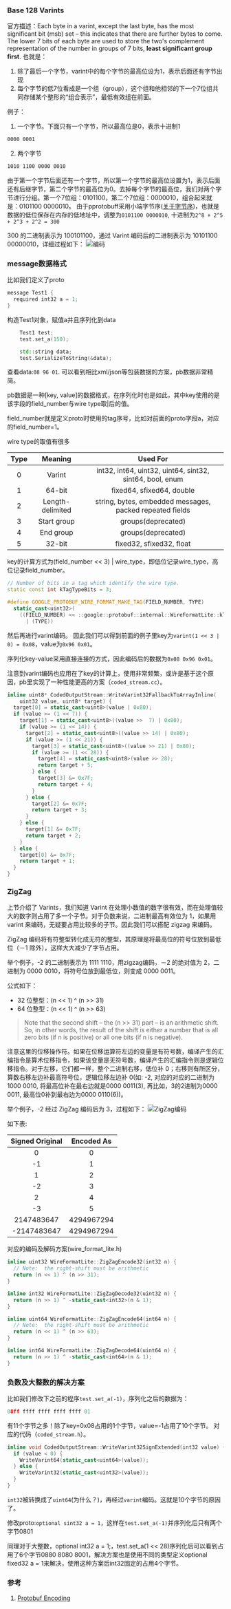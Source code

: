 <!--
author: checkking
date: 2017-03-19
title: Google Protobuff编码
tags: pprotobuff
category: pprotobuff
status: publish
summary: Google Protobuff编码笔记
-->
### Base 128 Varints
官方描述：Each byte in a varint, except the last byte, has the most significant bit (msb) set – this indicates that there are further bytes to come. The lower 7 bits of each byte are used to store the two's complement representation of the number in groups of 7 bits, **least significant group first**.
也就是：

1. 除了最后一个字节，varint中的每个字节的最高位设为1，表示后面还有字节出现
2. 每个字节的低7位看成是一个组（group），这个组和他相邻的下一个7位组共同存储某个整形的“组合表示”，最低有效组在前面。

例子：
1. 一个字节。下面只有一个字节，所以最高位是0，表示十进制1
```bash
0000 0001
```

2. 两个字节
```bash
1010 1100 0000 0010
```
由于第一个字节后面还有一个字节，所以第一个字节的最高位设置为1，表示后面还有后继字节，第二个字节的最高位为0。去掉每个字节的最高位，我们对两个字节进行分组。第一个7位组：0101100，第二个7位组：0000010，组合起来就是：0101100 0000010。
由于pprotobuff采用小端字节序([关于字节序](https://en.wikipedia.org/wiki/Endianness))，也就是数据的低位保存在内存的低地址中，调整为`0101100 0000010`, 十进制为`2^8 + 2^5 + 2^3 + 2^2 = 300`

300 的二进制表示为 100101100，通过 Varint 编码后的二进制表示为 10101100 00000010，详细过程如下：
![编码](../../img/201703/20170320.png)

### message数据格式
比如我们定义了proto
```cpp
message Test1 {
  required int32 a = 1;
}
```
构造Test1对象，赋值a并且序列化到data
```cpp
    Test1 test;
    test.set_a(150);

    std::string data;
    test.SerializeToString(&data);
```
查看data:`08 96 01`.
可以看到相比xml/json等包装数据的方案，pb数据非常精简。

pb数据是一种[key, value]的数据格式，在序列化时也是如此，其中key使用的是该字段的field_number与wire type取|后的值。

field_number就是定义proto时使用的tag序号，比如对前面的proto字段a，对应的field_number=1。

wire type的取值有很多

|    Type    |    Meaning    |    Used For    |
|:----------:|:------------:|:---------------:|
|0           |    Varint    |int32, int64, uint32, uint64, sint32, sint64, bool, enum|
|1           |    64-bit   |    fixed64, sfixed64, double|
|2        |    Length-delimited|string, bytes, embedded messages, packed repeated fields|
|3|Start group|groups(deprecated)|
|4|End group|groups(deprecated)|
|5|32-bit|fixed32, sfixed32, float|

key的计算方式为(field_number << 3) | wire_type，即低位记录wire_type，高位记录field_number。
```cpp
// Number of bits in a tag which identify the wire type.
static const int kTagTypeBits = 3;

#define GOOGLE_PROTOBUF_WIRE_FORMAT_MAKE_TAG(FIELD_NUMBER, TYPE)                  \
  static_cast<uint32>(                                                   \
    ((FIELD_NUMBER) << ::google::protobuf::internal::WireFormatLite::kTagTypeBits) \
      | (TYPE))
```
然后再进行varint编码。
因此我们可以得到前面的例子里key为`varint(1 << 3 | 0) = 0x08`，value为`0x96 0x01`。

序列化key-value采用直接连接的方式，因此编码后的数据为`0x08 0x96 0x01`。

注意到varint编码也应用在了key的计算上，使用非常频繁，或许是基于这个原因，pb里实现了一种性能更高的方案（`coded_stream.cc`）。

```cpp
inline uint8* CodedOutputStream::WriteVarint32FallbackToArrayInline(
    uint32 value, uint8* target) {
  target[0] = static_cast<uint8>(value | 0x80);
  if (value >= (1 << 7)) {
    target[1] = static_cast<uint8>((value >>  7) | 0x80);
    if (value >= (1 << 14)) {
      target[2] = static_cast<uint8>((value >> 14) | 0x80);
      if (value >= (1 << 21)) {
        target[3] = static_cast<uint8>((value >> 21) | 0x80);
        if (value >= (1 << 28)) {
          target[4] = static_cast<uint8>(value >> 28);
          return target + 5;
        } else {
          target[3] &= 0x7F;
          return target + 4;
        }
      } else {
        target[2] &= 0x7F;
        return target + 3;
      }
    } else {
      target[1] &= 0x7F;
      return target + 2;
    }
  } else {
    target[0] &= 0x7F;
    return target + 1;
  }
}
```

### ZigZag
上节介绍了 Varints，我们知道 Varint 在处理小数值的数字很有效，而在处理值较大的数字则占用了多一个子节。对于负数来说，二进制最高有效位为 1，如果用 varint 来编码，无疑要占用比较多的子节。因此我们可以搭配 zigzag 来编码。

ZigZag 编码将有符整型转化成无符的整型，其原理是将最高位的符号位放到最低位（－1 除外），这样大大减少了字节占用。

举个例子，-2 的二进制表示为 1111 1110，用zigzag编码，－2 的绝对值为 2，二进制为 0000 0010，将符号位放到最低位，则变成 0000 0011。

公式如下：
- 32 位整型：(n << 1) ^ (n >> 31)
- 64 位整型：(n << 1) ^ (n >> 63)

> Note that the second shift – the (n >> 31) part – is an arithmetic shift. So, in other words, the result of the shift is either a number that is all zero bits (if n is positive) or all one bits (if n is negative).

注意这里的位移操作符。如果在位移运算符左边的变量是有符号数，编译产生的汇编指令是算术位移指令，如果该变量是无符号数，编译产生的汇编指令则是逻辑位移指令。对于左移，它们都一样，整个二进制右移，低位补 0；右移则有所区分，算数右移左边补最高符号位，逻辑位移左边补 0(如: -2, 对应的对应的二进制为1000 0010, 将最高位补在最右边就是0000 0011(3), 再比如，3的2进制为0000 0011, 最高位0补到最右边为0000 0110(6))。

举个例子，-2 经过 ZigZag 编码后为 3，过程如下：
![ZigZag编码](../../img/201703/illustration-3.png)

如下表:

| Signed Original | Encoded As |
|:---------------:|:----------:|
|0                |    0       |
|-1               |    1      |
|1                |    2       |
|-2                |    3       |
|2               |    4      |
|-3                |    5       |
|2147483647|4294967294|
|-2147483647|4294967294|

对应的编码及解码方案(wire_format_lite.h)
```cpp
inline uint32 WireFormatLite::ZigZagEncode32(int32 n) {
  // Note:  the right-shift must be arithmetic
  return (n << 1) ^ (n >> 31);
}

inline int32 WireFormatLite::ZigZagDecode32(uint32 n) {
  return (n >> 1) ^ -static_cast<int32>(n & 1);
}

inline uint64 WireFormatLite::ZigZagEncode64(int64 n) {
  // Note:  the right-shift must be arithmetic
  return (n << 1) ^ (n >> 63);
}

inline int64 WireFormatLite::ZigZagDecode64(uint64 n) {
  return (n >> 1) ^ -static_cast<int64>(n & 1);
}
```

### 负数及大整数的解决方案
比如我们修改下之前的程序`test.set_a(-1)`，序列化之后的数据为：
```cpp
08ff ffff ffff ffff ffff 01
```
有11个字节之多！除了key=0x08占用的1个字节，value=-1占用了10个字节。
对应的代码（`coded_stream.h`）。
```cpp
inline void CodedOutputStream::WriteVarint32SignExtended(int32 value) {
  if (value < 0) {
    WriteVarint64(static_cast<uint64>(value));
  } else {
    WriteVarint32(static_cast<uint32>(value));
  }
}
```
`int32`被转换成了`uint64`(为什么？)，再经过`varint`编码。这就是10个字节的原因了。

修改proto:`optional sint32 a = 1`，这样在`test.set_a(-1)`并序列化后只有两个字节0801

同理对于大整数，optional int32 a = 1;，test.set_a(1 << 28)序列化后可以看到占用了6个字节0880 8080 8001，解决方案也是使用不同的类型定义optional fixed32 a = 1来解决，使用这种方案后int32固定的占用4个字节。

### 参考
1. [Protobuf Encoding](https://developers.google.com/protocol-buffers/docs/encoding)
